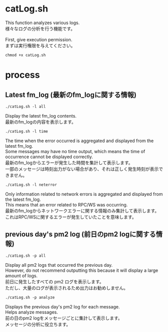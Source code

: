 # catLog.sh
This function analyzes various logs.<br>
様々なログの分析を行う機能です。<br>
<br>
First, give execution permission.<br>
まずは実行権限を与えてください。
```
chmod +x catLog.sh
```

# process
## Latest fm_log (最新のfm_logに関する情報)
```
./catLog.sh -l all
```
Display the latest fm_log contents.<br>
最新のfm_logの内容を表示します。

```
./catLog.sh -l time
```
The time when the error occurred is aggregated and displayed from the latest fm_log.<br>
Some messages may have no time output, which means the time of occurrence cannot be displayed correctly.<br>
最新のfm_logからエラーが発生した時間を集計して表示します。<br>
一部のメッセージは時刻出力がない場合があり、それは正しく発生時刻が表示できません。

```
./catLog.sh -l neterror
```
Only information related to network errors is aggregated and displayed from the latest fm_log.<br>
This means that an error related to RPC/WS was occurring.<br>
最新のfm_logからネットワークエラーに関する情報のみ集計して表示します。<br>
これはRPC/WSに関するエラーが発生していたことを意味します。

## previous day's pm2 log (前日のpm2 logに関する情報)
```
./catLog.sh -p all
```
Display all pm2 logs that occurred the previous day.<br>
However, do not recommend outputting this because it will display a large amount of logs.<br>
前日に発生したすべての pm2 ログを表示します。<br>
ただし、大量のログが表示されるため出力はお勧めしません。

```
./catLog.sh -p analyze
```
Displays the previous day's pm2 log for each message.<br>
Helps analyze messages.<br>
前の日のpm2 logをメッセージごとに集計して表示します。<br>
メッセージの分析に役立ちます。
